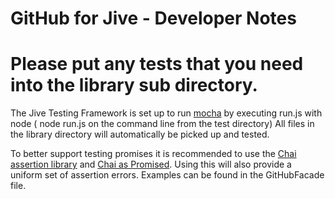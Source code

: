 GitHub for Jive - Developer Notes
=================================

Please put any tests that you need into the library sub directory.
==================================================================

The Jive Testing Framework is set up to run [mocha](http://visionmedia.github.io/mocha/) by executing run.js with node 
( node run.js on the command line from the test directory) All files in the library directory will automatically 
be picked up and tested.

To better support testing promises it is recommended to use the [Chai assertion library](http://chaijs.com/api/bdd/)
 and [Chai as Promised](http://chaijs.com/plugins/chai-as-promised). Using this will also provide a uniform set 
 of assertion errors. Examples can be found in the GitHubFacade file.